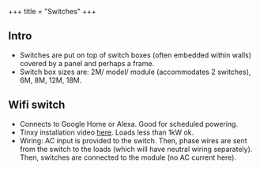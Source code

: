 +++
title = "Switches"
+++

## Intro
- Switches are put on top of switch boxes (often embedded within walls) covered by a panel and perhaps a frame.
- Switch box sizes are: 2M/ model/ module (accommodates 2 switches), 6M, 8M, 12M, 18M. 

## Wifi switch
- Connects to Google Home or Alexa. Good for scheduled powering.
- Tinxy installation video [here](https://www.youtube.com/watch?v=OcRZbpv0d9o). Loads less than 1kW ok.
- Wiring: AC input is provided to the switch. Then, phase wires are sent from the switch to the loads (which will have neutral wiring separately). Then, switches are connected to the module (no AC current here).